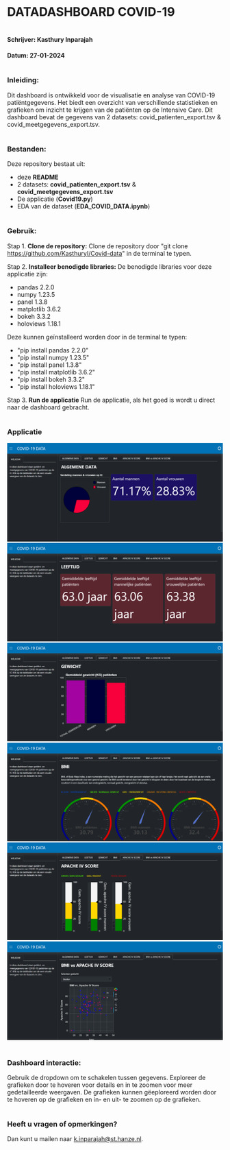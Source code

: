 # DATADASHBOARD COVID-19 
#
#### Schrijver: Kasthury Inparajah
#### Datum: 27-01-2024

#
### Inleiding:
Dit dashboard is ontwikkeld voor de visualisatie en analyse van COVID-19 patiëntgegevens. Het biedt een overzicht van verschillende statistieken en grafieken om inzicht te krijgen van de patiënten op de Intensive Care. 
Dit dashboard bevat de gegevens van 2 datasets: covid_patienten_export.tsv & covid_meetgegevens_export.tsv. 

#
### Bestanden:
Deze repository bestaat uit:
- deze **README**
- 2 datasets: **covid_patienten_export.tsv** & **covid_meetgegevens_export.tsv**
- De applicatie (**Covid19.py**)
- EDA van de dataset (**EDA_COVID_DATA.ipynb**)
#
### Gebruik:
Stap 1. **Clone de repository:**
Clone de repository door "git clone https://github.com/KasthuryI/Covid-data" in de terminal te typen.

Stap 2. **Installeer benodigde libraries:**
De benodigde libraries voor deze applicatie zijn:

- pandas 2.2.0
- numpy 1.23.5
- panel 1.3.8
- matplotlib 3.6.2
- bokeh 3.3.2
- holoviews 1.18.1

Deze kunnen geïnstalleerd worden door in de terminal te typen:
- "pip install pandas 2.2.0"
- "pip install numpy 1.23.5"
- "pip install panel 1.3.8"
- "pip install matplotlib 3.6.2"
- "pip install bokeh 3.3.2"
- "pip install holoviews 1.18.1"

Stap 3. **Run de applicatie**
Run de applicatie, als het goed is wordt u direct naar de dashboard gebracht. 

#
### Applicatie
![screenshot applicatie](app.png)
![screenshot applicatie](app1.png)
![screenshot applicatie](app2.png)
![screenshot applicatie](app3.png)
![screenshot applicatie](app4.png)
![screenshot applicatie](app5.png)

#
### Dashboard interactie:
Gebruik de dropdown om te schakelen tussen gegevens.
Exploreer de grafieken door te hoveren voor details en in te zoomen voor meer gedetailleerde weergaven.
De grafieken kunnen gëeploreerd worden door te hoveren op de grafieken en in- en uit- te zoomen op de grafieken. 

#
### Heeft u vragen of opmerkingen?
Dan kunt u mailen naar k.inparajah@st.hanze.nl.
